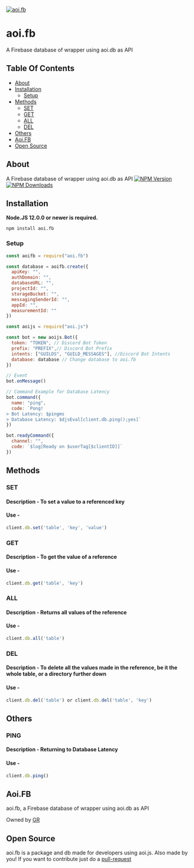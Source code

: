 <br />
    <p>
    <a href="https://www.npmjs.com/package/aoi.fb"><img src="https://cdn.discordapp.com/attachments/929747405916733460/934445232773275688/AoiFB_Logo_Invisible.png" alt="aoi.fb" /></a>
  </p>
  
# aoi.fb

A Firebase database of wrapper using aoi.db as API


## Table Of Contents

- [About](#about)
- [Installation](#installation)
  - [Setup](#setup)
- [Methods](#methods)
  - [SET](#set)
  - [GET](#get)
  - [ALL](#all)
  - [DEL](#del)
- [Others](#others)
- [Aoi.FB](#aoi.fb)
- [Open Source](#open-source)

## About
A Firebase database of wrapper using aoi.db as API
[![NPM Version](https://img.shields.io/npm/v/aoi.fb.svg?maxAge=3600)](https://www.npmjs.com/package/aoi.js)
[![NPM Downloads](https://img.shields.io/npm/dt/aoi.fb.svg?maxAge=3600)](https://www.npmjs.com/package/aoi.js)
## Installation

**Node.JS 12.0.0 or newer is required.**  

```sh-session
npm install aoi.fb
```

### Setup

```js
const aoifb = require("aoi.fb")

const database = aoifb.create({
  apiKey: "",
  authDomain: "",
  databaseURL: "",
  projectId: "",
  storageBucket: "",
  messagingSenderId: "",
  appId: "",
  measurementId: ""
})

const aoijs = require("aoi.js")

const bot = new aoijs.Bot({
  token: "TOKEN", // Discord Bot Token
  prefix: "PREFIX",// Discord Bot Prefix
  intents: ["GUILDS", "GUILD_MESSAGES"], //Discord Bot Intents
  database: database // Change database to aoi.fb
})

// Event
bot.onMessage()

// Command Example for Database Latency
bot.command({
  name: "ping",
  code: `Pong!
> Bot Latency: $pingms
> Database Latency: $djsEval[client.db.ping();yes]`
})

bot.readyCommand({
  channel: "",
  code: `$log[Ready on $userTag[$clientID]]`
})

```

## Methods
### SET
#### Description - To set a value to a referenced key
#### Use - 
```js
client.db.set('table', 'key', 'value')
```
### GET
#### Description - To get the value of a reference
#### Use - 
```js
client.db.get('table', 'key')
```

### ALL
#### Description - Returns all values of the reference
#### Use - 
```js
client.db.all('table')
```
### DEL
#### Description - To delete all the values made in the reference, be it the whole table, or a directory further down
#### Use - 
```js
client.db.del('table') or client.db.del('table', 'key')
```

## Others
### PING
#### Description  - Returning to Database Latency
#### Use - 
```js
client.db.ping()
```

## Aoi.FB

aoi.fb, a Firebase database of wrapper using aoi.db as API

Owned by [GR](https://github.com/guihrib/) </br>

## Open Source

aoi.fb is a package and db made for developers using aoi.js. Also made by you! If you want to contribute just do a [pull-request](https://docs.github.com/en/pull-requests/collaborating-with-pull-requests/proposing-changes-to-your-work-with-pull-requests/about-pull-requests)